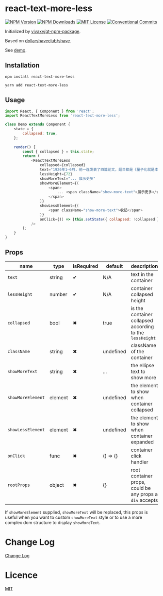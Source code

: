 # react-text-more-less

[![NPM Version](http://img.shields.io/npm/v/react-text-more-less.svg?style=flat-square)](https://www.npmjs.com/package/react-text-more-less)
[![NPM Downloads](https://img.shields.io/npm/dt/react-text-more-less.svg?style=flat-square)](https://www.npmjs.com/package/react-text-more-less)
[![MIT License](https://img.shields.io/npm/l/react-text-more-less.svg?style=flat-square)](./LICENSE)
[![Conventional Commits](https://img.shields.io/badge/Conventional%20Commits-1.0.0-yellow.svg?style=flat-square)](https://conventionalcommits.org)

Initialized by [vivaxy/gt-npm-package](https://github.com/vivaxy/gt-npm-package).

Based on [dollarshaveclub/shave](https://github.com/dollarshaveclub/shave).

See [demo](https://vivaxy.github.io/react-text-more-less/demo/dist/html/demo.html).

## Installation

`npm install react-text-more-less`

`yarn add react-text-more-less`

## Usage

```js
import React, { Component } from 'react';
import ReactTextMoreLess from 'react-text-more-less';

class Demo extends Component {
    state = {
        collapsed: true,
    };
    
    render() {
        const { collapsed } = this.state;
        return (
            <ReactTextMoreLess
                collapsed={collapsed}
                text="1926年1—6月，他一连发表了四篇论文，题目都是《量子化就是本征值问题》，系统地阐明了波动力学理论。在此以前，德国物理学家W.K.海森堡、M.玻恩和E.P.约旦于1925年7—9月通过另一途径建立了矩阵力学。1926年3月，薛定谔发现波动力学和矩阵力学在数学上是等价的，是量子力学的两种形式，可以通过数学变换,从一个理论转到另一个理论。薛定谔起初试图把波函数解释为三维空间中的振动，把振幅解释为电荷密度，把粒子解释为波包。但他无法解决“波包扩散”的困难。最后物理学界普遍接受了玻恩提出的波函数的几率解释。"
                lessHeight={72}
                showMoreText="... 展示更多"
                showMoreElement={(
                    <span>
                        ... <span className="show-more-text">展示更多</span>
                    </span>
                )}
                showLessElement={(
                    <span className="show-more-text">收起</span>
                )}
                onClick={() => {this.setState({ collapsed: !collapsed })}}
            />
        );
    }
}
```

## Props

| name              | type      | isRequired    | default       | description                                               |
| ---               | ---       | ---           | ---           | ---                                                       |
| `text`            | string    | ✔             | N/A           | text in the container                                     |
| `lessHeight`      | number    | ✔             | N/A           | container collapsed height                                |
| `collapsed`       | bool      | ✖             | true          | is the container collapsed according to the `lessHeight`  |
| `className`       | string    | ✖             | undefined     | className of the container                                |
| `showMoreText`    | string    | ✖             | ...           | the ellipse text to show more                             |
| `showMoreElement` | element   | ✖             | undefined     | the element to show when container collapsed              |
| `showLessElement` | element   | ✖             | undefined     | the element to show when container expanded               |
| `onClick`         | func      | ✖             | () => {}      | container click handler                                   |
| `rootProps`       | object    | ✖             | {}            | root container props, could be any props a `div` accepts  |

If `showMoreElement` supplied, `showMoreText` will be replaced, this props is useful when you want to custom `showMoreText` style or to use a more complex dom structure to display `showMoreText`.

# Change Log

[Change Log](./CHANGELOG.md)

# Licence

[MIT](./LICENSE)
